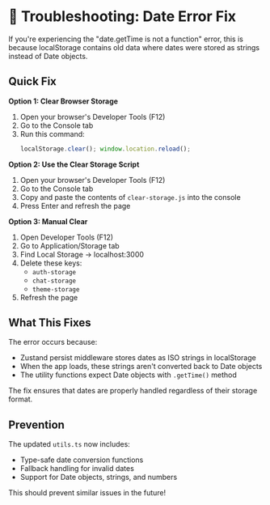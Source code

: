 # 🔧 Troubleshooting: Date Error Fix

If you're experiencing the "date.getTime is not a function" error, this is because localStorage contains old data where dates were stored as strings instead of Date objects.

## Quick Fix

**Option 1: Clear Browser Storage**
1. Open your browser's Developer Tools (F12)
2. Go to the Console tab
3. Run this command:
   ```javascript
   localStorage.clear(); window.location.reload();
   ```

**Option 2: Use the Clear Storage Script**
1. Open your browser's Developer Tools (F12)
2. Go to the Console tab
3. Copy and paste the contents of `clear-storage.js` into the console
4. Press Enter and refresh the page

**Option 3: Manual Clear**
1. Open Developer Tools (F12)
2. Go to Application/Storage tab
3. Find Local Storage → localhost:3000
4. Delete these keys:
   - `auth-storage`
   - `chat-storage`
   - `theme-storage`
5. Refresh the page

## What This Fixes

The error occurs because:
- Zustand persist middleware stores dates as ISO strings in localStorage
- When the app loads, these strings aren't converted back to Date objects
- The utility functions expect Date objects with `.getTime()` method

The fix ensures that dates are properly handled regardless of their storage format.

## Prevention

The updated `utils.ts` now includes:
- Type-safe date conversion functions
- Fallback handling for invalid dates
- Support for Date objects, strings, and numbers

This should prevent similar issues in the future!
